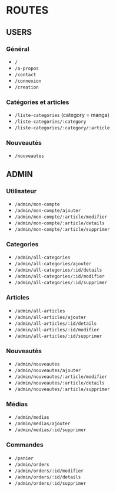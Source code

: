 # ROUTES

## USERS

### Général
- `/`
- `/a-propos`
- `/contact`
- `/connexion`
- `/creation`

### Catégories et articles
- `/liste-categories` (category = manga)
- `/liste-categories/:category`
- `/liste-categories/:category/:article`

### Nouveautés
- `/nouveautes`

## ADMIN

### Utilisateur
- `/admin/mon-compte`
- `/admin/mon-compte/ajouter`
- `/admin/mon-compte/:article/modifier`
- `/admin/mon-compte/:article/details`
- `/admin/mon-compte/:article/supprimer`

### Categories
- `/admin/all-categories`
- `/admin/all-categories/ajouter`
- `/admin/all-categories/:id/details`
- `/admin/all-categories/:id/modifier`
- `/admin/all-categories/:id/supprimer`

### Articles
- `/admin/all-articles`
- `/admin/all-articles/ajouter`
- `/admin/all-articles/:id/details`
- `/admin/all-articles/:id/modifier`
- `/admin/all-articles/:id/supprimer`

### Nouveautés
- `/admin/nouveautes`
- `/admin/nouveautes/ajouter`
- `/admin/nouveautes/:article/modifier`
- `/admin/nouveautes/:article/details`
- `/admin/nouveautes/:article/supprimer`

### Médias
- `/admin/medias`
- `/admin/medias/ajouter`
- `/admin/medias/:id/supprimer`

### Commandes
- `/panier`
- `/admin/orders`
- `/admin/orders/:id/modifier`
- `/admin/orders/:id/details`
- `/admin/orders/:id/supprimer`

